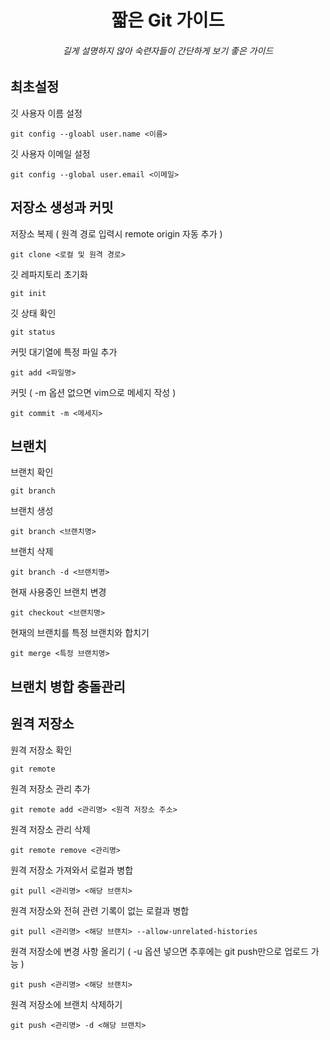 <div align="center">
    <h1>짧은 Git 가이드</h1>
    <h6>길게 설명하지 않아 숙련자들이 간단하게 보기 좋은 가이드</h6>
</div>

## 최초설정
깃 사용자 이름 설정
```git
git config --gloabl user.name <이름>
```

깃 사용자 이메일 설정
```git
git config --global user.email <이메일>
```

## 저장소 생성과 커밋
저장소 복제 ( 원격 경로 입력시 remote origin 자동 추가 )
```git
git clone <로컬 및 원격 경로>
```

깃 레파지토리 초기화
```git
git init
```

깃 상태 확인
```git
git status
```

커밋 대기열에 특정 파일 추가
```git
git add <파일명>
```

커밋 ( -m 옵션 없으면 vim으로 메세지 작성 )
```git
git commit -m <메세지>
```

## 브랜치
브랜치 확인
```git
git branch
```

브랜치 생성
```git
git branch <브랜치명>
```

브랜치 삭제
```git
git branch -d <브랜치명>
```

현재 사용중인 브랜치 변경
```git
git checkout <브랜치명>
```

현재의 브랜치를 특정 브랜치와 합치기
```git
git merge <특정 브랜치명>
```

## 브랜치 병합 충돌관리


## 원격 저장소
원격 저장소 확인
```git
git remote
```

원격 저장소 관리 추가
```git
git remote add <관리명> <원격 저장소 주소>
```

원격 저장소 관리 삭제
```git
git remote remove <관리명>
```

원격 저장소 가져와서 로컬과 병합
```git
git pull <관리명> <해당 브랜치>
```

원격 저장소와 전혀 관련 기록이 없는 로컬과 병합
```git
git pull <관리명> <해당 브랜치> --allow-unrelated-histories
```

원격 저장소에 변경 사항 올리기 ( -u 옵션 넣으면 추후에는 git push만으로 업로드 가능 )
```git
git push <관리명> <해당 브랜치>
```

원격 저장소에 브랜치 삭제하기
```git
git push <관리명> -d <해당 브랜치>
```